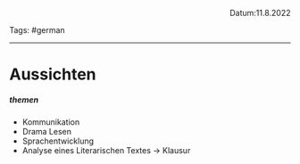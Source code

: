 <p align="right">Datum:11.8.2022</p>

Tags: #german

---
# Aussichten
##### themen
- Kommunikation
- Drama Lesen
- Sprachentwicklung
- Analyse eines Literarischen Textes → Klausur
